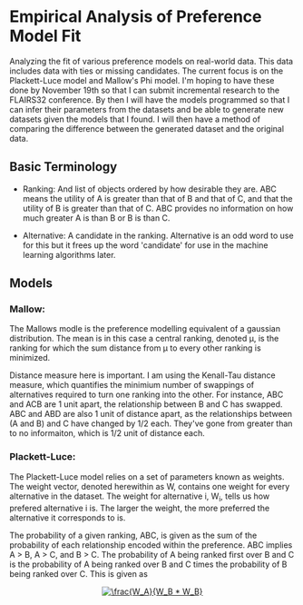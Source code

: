 # Empirical Analysis of Preference Model Fit

Analyzing the fit of various preference models on real-world data. This data includes data with ties or missing candidates.
The current focus is on the Plackett-Luce model and Mallow's Phi model. I'm hoping to have these done by November 19th so that I can submit incremental research to the FLAIRS32 conference. By then I will have the models programmed so that I can infer their parameters from the datasets and be able to generate new datasets given the models that I found. I will then have a method of comparing the difference between the generated dataset and the original data.

## Basic Terminology

* Ranking: And list of objects ordered by how desirable they are. ABC means the utility of A is greater than that of B and that of C, and that the utility of B is greater than that of C. ABC provides no information on how much greater A is than B or B is than C.

* Alternative: A candidate in the ranking. Alternative is an odd word to use for this but it frees up the word 'candidate' for use in the machine learning algorithms later.

## Models

### Mallow:

The Mallows modle is the preference modelling equivalent of a gaussian distribution. The mean is in this case a central ranking, denoted µ, is the ranking for which the sum distance from µ to every other ranking is minimized. 

Distance measure here is important. I am using the Kenall-Tau distance measure, which quantifies the minimium number of swappings of alternatives required to turn one ranking into the other.
For instance, ABC and ACB are 1 unit apart, the relationship between B and C has swapped. ABC and ABD are also 1 unit of distance apart, as the relationships between (A and B) and C have changed by 1/2 each. They've gone from greater than to no informaiton, which is 1/2 unit of distance each.

### Plackett-Luce:

The Plackett-Luce model relies on a set of parameters known as weights. The weight vector, denoted herewithin as W, contains one weight for every alternative in the dataset. The weight for alternative i, W<sub>i</sub>, tells us how prefered alternative i is. The larger the weight, the more preferred the alternative it corresponds to is.

The probability of a given ranking, ABC, is given as the sum of the probability of each relationship encoded within the preference. ABC implies A > B, A > C, and B > C. The probability of A being ranked first over B and C is the probability of A being ranked over B and C times the probability of B being ranked over C. This is given as
<p align="center">
<a href="https://www.codecogs.com/eqnedit.php?latex=\frac{W_A}{W_B&space;*&space;W_B}" target="_blank"><img src="https://latex.codecogs.com/gif.latex?\frac{W_A}{W_B&space;*&space;W_B}" title="\frac{W_A}{W_B * W_B}" /></a>
</p align="center">
